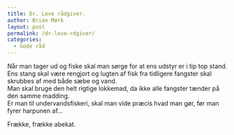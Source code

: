 ```yaml
---
title: Dr. Love rådgiver.
author: Brian Mørk
layout: post
permalink: /dr-love-rdgiver/
categories:
  - Gode råd
---
```

Når man tager ud og fiske skal man sørge for at ens udstyr er i tip top stand. Ens stang skal være rengjort og lugten af fisk fra tidligere fangster skal skrubbes af med både sæbe og vand.  
Man skal bruge den helt rigtige lokkemad, da ikke alle fangster tænder på den samme madding.  
Er man til undervandsfiskeri, skal man vide præcis hvad man gør, før man fyrer harpunen af…

Frække, frække abekat.